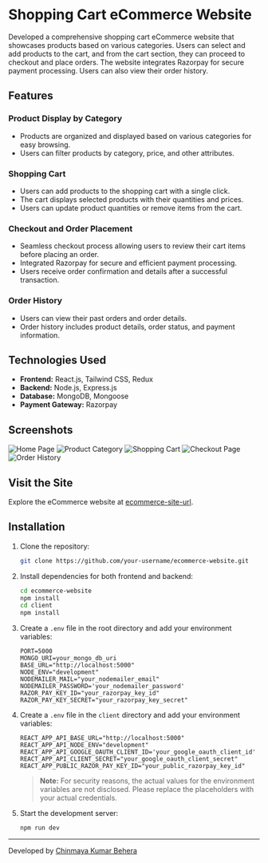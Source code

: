 # Shopping Cart eCommerce Website

Developed a comprehensive shopping cart eCommerce website that showcases products based on various categories. Users can select and add products to the cart, and from the cart section, they can proceed to checkout and place orders. The website integrates Razorpay for secure payment processing. Users can also view their order history.

## Features

### Product Display by Category
- Products are organized and displayed based on various categories for easy browsing.
- Users can filter products by category, price, and other attributes.

### Shopping Cart
- Users can add products to the shopping cart with a single click.
- The cart displays selected products with their quantities and prices.
- Users can update product quantities or remove items from the cart.

### Checkout and Order Placement
- Seamless checkout process allowing users to review their cart items before placing an order.
- Integrated Razorpay for secure and efficient payment processing.
- Users receive order confirmation and details after a successful transaction.

### Order History
- Users can view their past orders and order details.
- Order history includes product details, order status, and payment information.

## Technologies Used

- **Frontend:** React.js, Tailwind CSS, Redux
- **Backend:** Node.js, Express.js
- **Database:** MongoDB, Mongoose
- **Payment Gateway:** Razorpay

## Screenshots

![Home Page](path/to/homepage_screenshot.png)
![Product Category](path/to/product_category_screenshot.png)
![Shopping Cart](path/to/shopping_cart_screenshot.png)
![Checkout Page](path/to/checkout_page_screenshot.png)
![Order History](path/to/order_history_screenshot.png)

## Visit the Site

Explore the eCommerce website at [ecommerce-site-url](https://your-ecommerce-site-url.com).

## Installation

1. Clone the repository:
    ```sh
    git clone https://github.com/your-username/ecommerce-website.git
    ```
2. Install dependencies for both frontend and backend:
    ```sh
    cd ecommerce-website
    npm install
    cd client
    npm install
    ```
3. Create a `.env` file in the root directory and add your environment variables:
    ```env
    PORT=5000
    MONGO_URI=your_mongo_db_uri
    BASE_URL="http://localhost:5000"
    NODE_ENV="development"
    NODEMAILER_MAIL="your_nodemailer_email"
    NODEMAILER_PASSWORD='your_nodemailer_password'
    RAZOR_PAY_KEY_ID="your_razorpay_key_id"
    RAZOR_PAY_KEY_SECRET="your_razorpay_key_secret"
    ```

4. Create a `.env` file in the `client` directory and add your environment variables:
    ```env
    REACT_APP_API_BASE_URL="http://localhost:5000"
    REACT_APP_API_NODE_ENV="development"
    REACT_APP_API_GOOGLE_OAUTH_CLIENT_ID='your_google_oauth_client_id'
    REACT_APP_API_CLIENT_SECRET="your_google_oauth_client_secret"
    REACT_APP_PUBLIC_RAZOR_PAY_KEY_ID="your_public_razorpay_key_id"
    ```

    > **Note:** For security reasons, the actual values for the environment variables are not disclosed. Please replace the placeholders with your actual credentials.

5. Start the development server:
    ```sh
    npm run dev
    ```
---

Developed by [Chinmaya Kumar Behera](https://github.com/chinmaya-kumar-behera)
